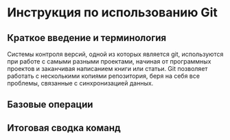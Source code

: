 # Инструкция по использованию Git

## Краткое введение и терминология
Системы контроля версий, одной из которых является git, используются при работе с самыми разными проектами, начиная от программных проектов и заканчивая написанием книги или статьи. Git позволяет
работать с несколькими копиями репозитория, беря на себя все проблемы, связанные с синхронизацией данных. 
 

 ## Базовые операции

 ## Итоговая сводка команд
